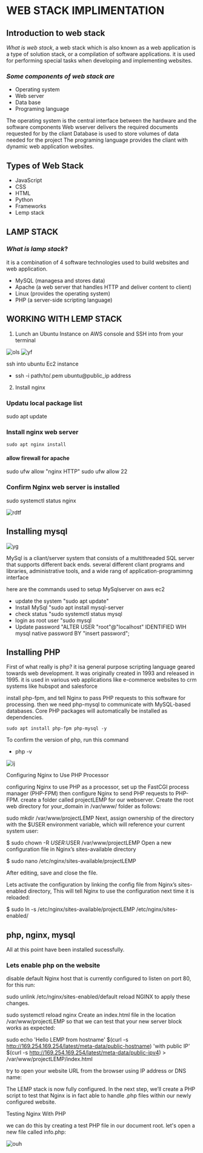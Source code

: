 # WEB STACK IMPLIMENTATION

## Introduction to web stack

*What is web stack*, a web stack which is also known as a web application is a type of solution stack, or a compilation of software applications. it is used for performing special tasks when developing and implementing websites.

### *Some components of web stack are*
   - Operating system
   - Web server
   - Data base
   - Programing language

The operating system is the central interface between the hardware and the software components
Web wserver delivers the required documents requested for by the cliant
Database is used to store volumes of data needed for the project
The programing language provides the cliant with dynamic web application websites.

## Types of Web Stack

   - JavaScript
   - CSS
   - HTML
   - Python
   - Frameworks
   - Lemp stack

   ## LAMP STACK

   ### *What is lamp stack*? 
   it is a combination of 4 software technologies used to build websites and web application.
   - MySQL (managesa and stores data)
   - Apache (a web server that handles HTTP and deliver content to client)
   - Linux (provides the operating system)
   - PHP  (a server-side scripting language)

## WORKING WITH LEMP STACK

1) Lunch an Ubuntu Instance on AWS console and SSH into from your terminal

![ols](images/mintty_xY40ElqG4m.png)
![yf](images/msedge_1ubHnzbpCA.png)

ssh into ubuntu Ec2 instance
   - ssh -i path/to/.pem ubuntu@public_ip address

2)  Install nginx

### Updatu local package list

   sudo apt update

### Install nginx web server

    sudo apt nginx install

#### allow firewall for apache

   sudo ufw allow "nginx HTTP"
   sudo ufw allow 22

### Confirm Nginx web server is installed

   sudo systemctl status nginx

   ![rdtf](images/msedge_fXWsgW2oqG.png) 

## Installing mysql

![yg](images/msedge_fIWxlfzhP7.png)

 MySql is a cliant/server system that consists of a multithreaded SQL server that supports different back ends. several different cliant programs and libraries, administrative tools, and a wide rang of application-programimng interface

here are the commands used to setup MySqlserver on aws ec2

   - update the system
      "sudo apt update"
   - Install MySql
      "sudo apt install mysql-server
   - check status
      "sudo systemctl status mysql
   - login as root user
      "sudo mysql
   - Update password
      "ALTER USER "root"@"localhost" IDENTIFIED WIH mysql native password BY "insert password";

## Installing PHP

First of what really is php? it isa general purpose scripting language geared towards web development. It was originally created in 1993 and released in 1995. it is used in various veb applications like e-commerce websites to crm systems like hubspot and salesforce

install php-fpm, and tell Nginx to pass PHP requests to this software for processing. then we need php-mysql to communicate with MySQL-based databases. Core PHP packages will automatically be installed as dependencies.

    sudo apt install php-fpm php-mysql -y

To confirm the version of php, run this command
 - php -v

 ![ij](images/mintty_gHupyyzcNi.png)

   Configuring Nginx to Use PHP Processor

configuring Nginx to use PHP as a processor, set up the FastCGI process manager (PHP-FPM) then configure Nginx to send PHP requests to PHP-FPM.
create a folder called projectLEMP for our webserver. Create the root web directory for your_domain in /var/www/ folder as follows:

sudo mkdir /var/www/projectLEMP
Next, assign ownership of the directory with the $USER environment variable, which will reference your current system user:

  $ sudo chown -R $USER:$USER /var/www/projectLEMP
Open a new configuration file in Nginx’s sites-available directory

  $ sudo nano /etc/nginx/sites-available/projectLEMP

  After editing, save and close the file.

Lets activate the configuration by linking the config file from Nginx’s sites-enabled directory, This will tell Nginx to use the configuration next time it is reloaded:

  $ sudo ln -s /etc/nginx/sites-available/projectLEMP /etc/nginx/sites-enabled/


## php, nginx, mysql
All at this point have been installed sucessfully.

### Lets enable php on the website

disable default Nginx host that is currently configured to listen on port 80, for this run:

  sudo unlink /etc/nginx/sites-enabled/default
reload NGINX to apply these changes.

  sudo systemctl reload nginx
Create an index.html file in the location /var/www/projectLEMP so that we can test that your new server block works as expected:

sudo echo 'Hello LEMP from hostname' $(curl -s http://169.254.169.254/latest/meta-data/public-hostname) 'with public IP' $(curl -s http://169.254.169.254/latest/meta-data/public-ipv4) > /var/www/projectLEMP/index.html

try to open your website URL from the browser using IP address or DNS name:

The LEMP stack is now fully configured. In the next step, we’ll create a PHP script to test that Nginx is in fact able to handle .php files within our newly configured website.

   Testing Nginx With PHP

we can do this by creating a test PHP file in our document root. let's open a new file called info.php:

![ouh](images/msedge_AJWgLaI2fO.png)






